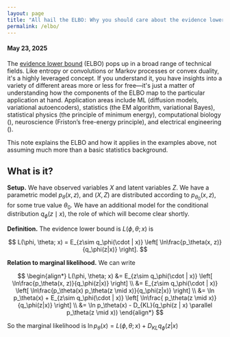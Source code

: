 ```yaml
---
layout: page
title: "All hail the ELBO: Why you should care about the evidence lower bound"
permalink: /elbo/
---
```

#### May 23, 2025

The [evidence lower bound](https://en.wikipedia.org/wiki/Evidence_lower_bound) (ELBO) pops up in a broad range of technical fields. Like entropy or convolutions or Markov processes or convex duality, it's a highly leveraged concept. If you understand it, you have insights into a variety of different areas more or less for free—it's just a matter of understanding how the components of the ELBO map to the particular application at hand. Application areas include ML (diffusion models, variational autoencoders), statistics (the EM algorithm, variational Bayes), statistical physics (the principle of minimum energy), computational biology (), neuroscience (Friston’s free-energy principle), and electrical engineering (). 

This note explains the ELBO and how it applies in the examples above, not assuming much more than a basic statistics background.

## What is it?
**Setup.** We have observed variables $X$ and latent variables $Z$. We have a parametric model $p_\theta(x,z)$, and $(X,Z)$ are distributed according to $p_{\theta_0}(x,z)$, for some true value $\theta_0$. We have an additional model for the conditional distribution $q_\phi(z \mid x)$, the role of which will become clear shortly. 

**Definition.** The evidence lower bound is $L(\phi, \theta; x)$ is

$$
L(\phi, \theta; x) = E_{z\sim q_\phi(\cdot | x)} \left[ \ln\frac{p_\theta(x,  z)}{q_\phi(z|x)} \right].
$$

**Relation to marginal likelihood.** We can write 

$$
\begin{align*}
L(\phi, \theta; x) &= E_{z\sim q_\phi(\cdot | x)} \left[ \ln\frac{p_\theta(x,  z)}{q_\phi(z|x)} \right] \\
&= E_{z\sim q_\phi(\cdot | x)} \left[ \ln\frac{p_\theta(x) p_\theta(z \mid x)}{q_\phi(z|x)} \right]  \\
&= \ln p_\theta(x) + E_{z\sim q_\phi(\cdot | x)} \left[ \ln\frac{ p_\theta(z \mid x)}{q_\phi(z|x)} \right] \\
&= \ln p_\theta(x) - D_{KL}(q_\phi(z | x) \parallel p_\theta(z \mid x))
\end{align*}
$$


So the marginal likelihood is $\ln p_\theta(x) = L(\phi, \theta; x) + D_{KL} q_\phi(z|x)$
